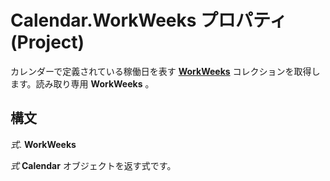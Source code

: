 
# Calendar.WorkWeeks プロパティ (Project)

カレンダーで定義されている稼働日を表す **[WorkWeeks](060e541f-f709-65dd-c955-5d04c1554373.md)** コレクションを取得します。読み取り専用 **WorkWeeks** 。


## 構文

 _式_. **WorkWeeks**

 _式_ **Calendar** オブジェクトを返す式です。

